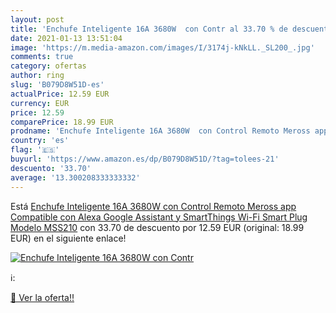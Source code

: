 ```yaml
---
layout: post
title: 'Enchufe Inteligente 16A 3680W  con Contr al 33.70 % de descuento'
date: 2021-01-13 13:51:04
image: 'https://m.media-amazon.com/images/I/3174j-kNkLL._SL200_.jpg'
comments: true
category: ofertas
author: ring
slug: 'B079D8W51D-es'
actualPrice: 12.59 EUR
currency: EUR
price: 12.59
comparePrice: 18.99 EUR
prodname: 'Enchufe Inteligente 16A 3680W  con Control Remoto Meross app  Compatible con Alexa  Google Assistant y SmartThings  Wi-Fi Smart Plug  Modelo MSS210'
country: 'es'
flag: '🇪🇸'
buyurl: 'https://www.amazon.es/dp/B079D8W51D/?tag=tolees-21'
descuento: '33.70'
average: '13.300208333333332'
---
```


Está [Enchufe Inteligente 16A 3680W  con Control Remoto Meross app  Compatible con Alexa  Google Assistant y SmartThings  Wi-Fi Smart Plug  Modelo MSS210](https://www.amazon.es/dp/B079D8W51D/?tag=tolees-21) con 33.70 de descuento por 12.59 EUR (original: 18.99 EUR) en el siguiente enlace!

[![Enchufe Inteligente 16A 3680W  con Contr](https://m.media-amazon.com/images/I/3174j-kNkLL._SL200_.jpg)](https://www.amazon.es/dp/B079D8W51D/?tag=tolees-21)

ℹ️:


[🛒 Ver la oferta!!](https://www.amazon.es/dp/B079D8W51D/?tag=tolees-21)
